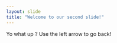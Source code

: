 ```yaml
---
layout: slide
title: "Welcome to our second slide!"
---
```

Yo what up ?
Use the left arrow to go back!
